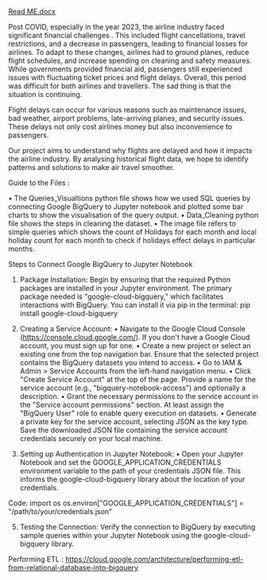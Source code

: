[Read ME.docx](https://github.com/Charishma-Tamarana/Airline_Analysis/files/15139091/Read.ME.docx)

Post COVID, especially in the year 2023, the airline industry faced significant financial challenges . This included flight cancellations, travel restrictions, and a decrease in passengers, leading to financial losses for airlines. To adapt to these changes, airlines had to ground planes, reduce flight schedules, and increase spending on cleaning and safety measures. While governments provided financial aid, passengers still experienced issues with fluctuating ticket prices and flight delays. Overall, this period was difficult for both airlines and travellers. The sad thing is that the situation is continuing.

Flight delays can occur for various reasons such as maintenance issues, bad weather, airport problems, late-arriving planes, and security issues. These delays not only cost airlines money but also inconvenience to passengers.

Our project aims to understand why flights are delayed and how it impacts the airline industry. By analysing historical flight data, we hope to identify patterns and solutions to make air travel smoother.

Guide to the Files :

•	The Queries_Visualtions python file shows how we used SQL queries by connecting Google BigQuery to Jupyter notebook and plotted some bar charts to show the visualisation of the query output.
•	Data_Cleaning python file shows the steps in cleaning the dataset.
•	The image file refers to simple queries which shows the count of Holidays for each month and local holiday count for each month to check if holidays effect delays in particular months.

Steps to Connect Google BigQuery to Jupyter Notebook

1. Package Installation: Begin by ensuring that the required Python packages are installed in your Jupyter environment. The primary package needed is "google-cloud-bigquery," which facilitates interactions with BigQuery. You can install it via pip in the terminal:
pip install google-cloud-bigquery

2. Creating a Service Account:
•	Navigate to the Google Cloud Console (https://console.cloud.google.com/). If you don't have a Google Cloud account, you must sign up for one.
•	Create a new project or select an existing one from the top navigation bar. Ensure that the selected project contains the BigQuery datasets you intend to access.
•	Go to IAM & Admin > Service Accounts from the left-hand navigation menu.
•	Click "Create Service Account" at the top of the page. Provide a name for the service account (e.g., "bigquery-notebook-access") and optionally a description.
•	Grant the necessary permissions to the service account in the "Service account permissions" section. At least assign the "BigQuery User" role to enable query execution on datasets.
•	Generate a private key for the service account, selecting JSON as the key type. Save the downloaded JSON file containing the service account credentials securely on your local machine.

3. Setting up Authentication in Jupyter Notebook:
•	Open your Jupyter Notebook and set the GOOGLE_APPLICATION_CREDENTIALS environment variable to the path of your credentials JSON file. This informs the google-cloud-bigquery library about the location of your credentials.

Code:
import os
os.environ["GOOGLE_APPLICATION_CREDENTIALS"] = "/path/to/your/credentials.json"

5. Testing the Connection: Verify the connection to BigQuery by executing sample queries within your Jupyter Notebook using the google-cloud-bigquery library.

Performing ETL : https://cloud.google.com/architecture/performing-etl-from-relational-database-into-bigquery

